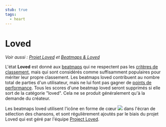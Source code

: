 ```yaml
---
stub: true
tags:
  - heart
---
```


# Loved

*Voir aussi : [Projet Loved](/wiki/Project_Loved) et [Beatmaps & Loved](/wiki/Beatmap/Category#loved)*

L'état **Loved** est donné aux [beatmaps](/wiki/Beatmap) qui ne respectent pas les [critères de classement](/wiki/Ranking_Criteria), mais qui sont considérés comme suffisamment populaires pour mériter leur propre classement. Les beatmaps loved contribuent au nombre total de parties d'un utilisateur, mais ne lui font pas gagner de [points de performance](/wiki/Performance_points). Tous les scores d'une beatmap loved seront supprimés si elle sort de la catégorie "loved". Cela ne se produit généralement qu'à la demande du créateur.

Les beatmaps loved utilisent l'icône en forme de cœur ![](/wiki/shared/status/loved.png) dans l'écran de sélection des chansons, et sont régulièrement ajoutés par le biais du projet Loved qui est géré par l'équipe [Project Loved](/wiki/People/The_Team/Project_Loved_Team).

<!-- TODO: Add links and stuff -->
